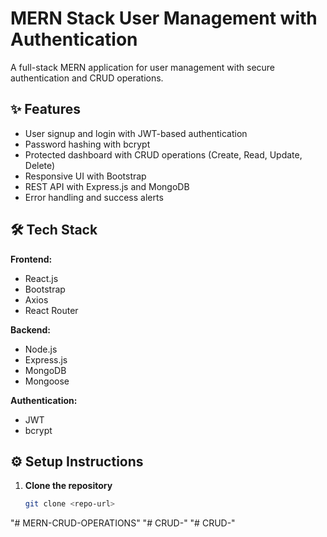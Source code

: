 # MERN Stack User Management with Authentication

A full-stack MERN application for user management with secure authentication and CRUD operations.

## ✨ Features

- User signup and login with JWT-based authentication  
- Password hashing with bcrypt  
- Protected dashboard with CRUD operations (Create, Read, Update, Delete)  
- Responsive UI with Bootstrap  
- REST API with Express.js and MongoDB  
- Error handling and success alerts  

## 🛠 Tech Stack

**Frontend:**  
- React.js  
- Bootstrap  
- Axios  
- React Router  

**Backend:**  
- Node.js  
- Express.js  
- MongoDB  
- Mongoose  

**Authentication:**  
- JWT  
- bcrypt  

## ⚙️ Setup Instructions

1. **Clone the repository**  
   ```bash
   git clone <repo-url>
"# MERN-CRUD-OPERATIONS" 
"# CRUD-" 
"# CRUD-" 
